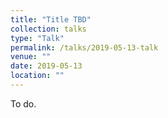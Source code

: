 ```yaml
---
title: "Title TBD"
collection: talks
type: "Talk"
permalink: /talks/2019-05-13-talk
venue: ""
date: 2019-05-13
location: ""
---
```


To do.
